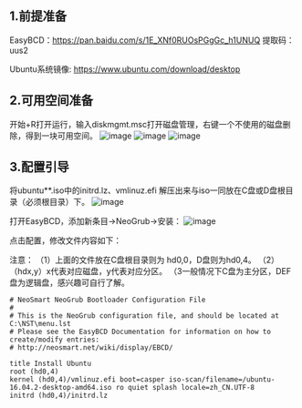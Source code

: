 ## 1.前提准备

EasyBCD：https://pan.baidu.com/s/1E_XNf0RUOsPGgGc_h1UNUQ 提取码：uus2 

Ubuntu系统镜像: https://www.ubuntu.com/download/desktop

## 2.可用空间准备

开始+R打开运行，输入diskmgmt.msc打开磁盘管理，右键一个不使用的磁盘删除，得到一块可用空间。
![image](https://github.com/kebiao/deeplearning/blob/master/screenshots/win_linux_install/1.png)
![image](https://github.com/kebiao/deeplearning/blob/master/screenshots/win_linux_install/2.png)
![image](https://github.com/kebiao/deeplearning/blob/master/screenshots/win_linux_install/3.png)

## 3.配置引导

将ubuntu**.iso中的initrd.lz、vmlinuz.efi 解压出来与iso一同放在C盘或D盘根目录（必须根目录）下。
![image](https://github.com/kebiao/deeplearning/blob/master/screenshots/win_linux_install/4.png)

打开EasyBCD，添加新条目->NeoGrub->安装：
![image](https://github.com/kebiao/deeplearning/blob/master/screenshots/win_linux_install/5.png)

点击配置，修改文件内容如下：

注意：
（1）上面的文件放在C盘根目录则为 hd0,0，D盘则为hd0,4。
（2）（hdx,y）x代表对应磁盘，y代表对应分区。
（3一般情况下C盘为主分区，DEF盘为逻辑盘，感兴趣可自行了解。

    # NeoSmart NeoGrub Bootloader Configuration File
    #
    # This is the NeoGrub configuration file, and should be located at C:\NST\menu.lst
    # Please see the EasyBCD Documentation for information on how to create/modify entries:
    # http://neosmart.net/wiki/display/EBCD/

    title Install Ubuntu 
    root (hd0,4) 
    kernel (hd0,4)/vmlinuz.efi boot=casper iso-scan/filename=/ubuntu-16.04.2-desktop-amd64.iso ro quiet splash locale=zh_CN.UTF-8 
    initrd (hd0,4)/initrd.lz


